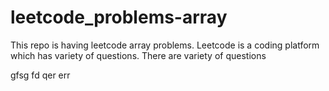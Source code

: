 # leetcode_problems-array
This repo is having leetcode array problems.
Leetcode is a coding platform which has variety of questions.
There are variety of questions


gfsg
fd
qer
err

